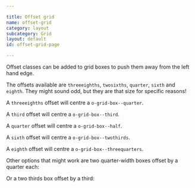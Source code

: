 ```yaml
---

title: Offset grid
name: offset-grid
category: layout
subcategory: Grid
layout: default
id: offset-grid-page

---
```


<div class="lead"><p>Offset classes can be added to grid boxes to push them away from the left hand edge.</p></div>

The offsets available are `threeeighths`, `twosixths`, `quarter`, `sixth` and `eighth`. They might sound odd, but they are that size for specific reasons!

A `threeeighths` offset will centre a `o-grid-box--quarter`.

<script>
component("grid", { "atoms":[
  { "grid-row": { "atoms": [
    { "grid-box": { "offset": "threeeighths", "size": "quarter", "atoms": { "text": " .o-grid__box--quarter .o-grid__box--offset-threeeighths" } } }
  ] } }
] });
</script>

A `third` offset will centre a `o-grid-box--third`.

<script>
component("grid", { "atoms":[
  { "grid-row": { "atoms": [
    { "grid-box": { "offset": "third", "size": "third", "atoms": { "text": " .o-grid__box--third .o-grid__box--offset-third" } } }
  ] } }
] });
</script>

A `quarter` offset will centre a `o-grid-box--half`.

<script>
component("grid", { "atoms":[
  { "grid-row": { "atoms": [
    { "grid-box": { "offset": "quarter", "size": "half", "atoms": { "text": " .o-grid__box--half .o-grid__box--offset-quarter" } } }
  ] } }
] });
</script>

A `sixth` offset will centre a `o-grid-box--twothirds`.

<script>
component("grid", { "atoms":[
  { "grid-row": { "atoms": [
    { "grid-box": { "offset": "sixth", "size": "twothirds", "atoms": { "text": " .o-grid__box--twothirds .o-grid__box--offset-sixth" } } }
  ] } }
] });
</script>

A `eighth` offset will centre a `o-grid-box--threequarters`.

<script>
component("grid", { "atoms":[
  { "grid-row": { "atoms": [
    { "grid-box": { "offset": "eighth", "size": "threequarters", "atoms": { "text": " .o-grid__box--threequarters .o-grid__box--offset-eighth" } } }
  ] } }
] });
</script>

Other options that might work are two quarter-width boxes offset by a quarter each:

<script>
component("grid", { "atoms":[
  { "grid-row": { "atoms": [
    { "grid-box": { "offset": "quarter", "size": "quarter", "atoms": { "text": " .o-grid__box--quarter .o-grid__box--offset-quarter" } } },
    { "grid-box": { "offset": "quarter", "size": "quarter", "atoms": { "text": " .o-grid__box--quarter .o-grid__box--offset-quarter" } } }
  ] } },
  { "grid-row": { "atoms": [
    { "grid-box": { "size": "quarter", "atoms": { "text": " .o-grid__box--quarter" } } },
    { "grid-box": { "offset": "quarter", "size": "quarter", "atoms": { "text": " .o-grid__box--quarter .o-grid__box--offset-quarter" } } }
  ] } },
  { "grid-row": { "atoms": [
    { "grid-box": { "offset": "quarter", "size": "quarter", "atoms": { "text": " .o-grid__box--quarter .o-grid__box--offset-quarter" } } },
    { "grid-box": { "offset": "quarter", "size": "quarter", "atoms": { "text": " .o-grid__box--quarter .o-grid__box--offset-quarter" } } }
  ] } }
] });
</script>

Or a two thirds box offset by a third:

<script>
component("grid", { "atoms":[
  { "grid-row": { "atoms": [
    { "grid-box": { "offset": "third", "size": "twothirds", "atoms": { "text": " .o-grid__box--twothirds .o-grid__box--offset-third" } } }
  ] } }
] });
</script>

